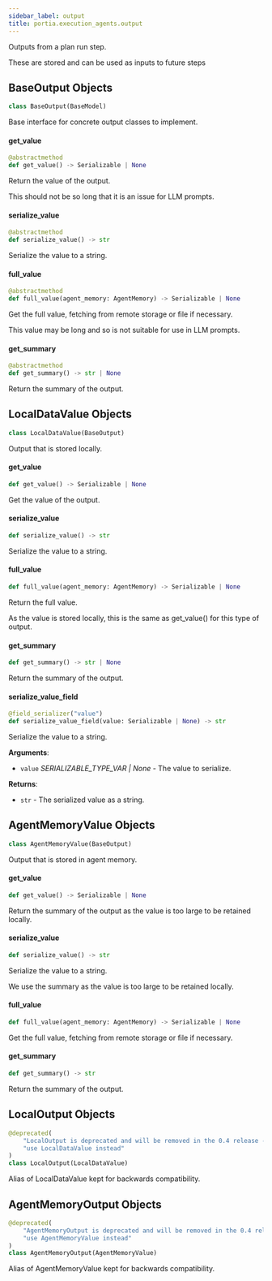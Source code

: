 ```yaml
---
sidebar_label: output
title: portia.execution_agents.output
---
```


Outputs from a plan run step.

These are stored and can be used as inputs to future steps

## BaseOutput Objects

```python
class BaseOutput(BaseModel)
```

Base interface for concrete output classes to implement.

#### get\_value

```python
@abstractmethod
def get_value() -> Serializable | None
```

Return the value of the output.

This should not be so long that it is an issue for LLM prompts.

#### serialize\_value

```python
@abstractmethod
def serialize_value() -> str
```

Serialize the value to a string.

#### full\_value

```python
@abstractmethod
def full_value(agent_memory: AgentMemory) -> Serializable | None
```

Get the full value, fetching from remote storage or file if necessary.

This value may be long and so is not suitable for use in LLM prompts.

#### get\_summary

```python
@abstractmethod
def get_summary() -> str | None
```

Return the summary of the output.

## LocalDataValue Objects

```python
class LocalDataValue(BaseOutput)
```

Output that is stored locally.

#### get\_value

```python
def get_value() -> Serializable | None
```

Get the value of the output.

#### serialize\_value

```python
def serialize_value() -> str
```

Serialize the value to a string.

#### full\_value

```python
def full_value(agent_memory: AgentMemory) -> Serializable | None
```

Return the full value.

As the value is stored locally, this is the same as get_value() for this type of output.

#### get\_summary

```python
def get_summary() -> str | None
```

Return the summary of the output.

#### serialize\_value\_field

```python
@field_serializer("value")
def serialize_value_field(value: Serializable | None) -> str
```

Serialize the value to a string.

**Arguments**:

- `value` _SERIALIZABLE_TYPE_VAR | None_ - The value to serialize.
  

**Returns**:

- `str` - The serialized value as a string.

## AgentMemoryValue Objects

```python
class AgentMemoryValue(BaseOutput)
```

Output that is stored in agent memory.

#### get\_value

```python
def get_value() -> Serializable | None
```

Return the summary of the output as the value is too large to be retained locally.

#### serialize\_value

```python
def serialize_value() -> str
```

Serialize the value to a string.

We use the summary as the value is too large to be retained locally.

#### full\_value

```python
def full_value(agent_memory: AgentMemory) -> Serializable | None
```

Get the full value, fetching from remote storage or file if necessary.

#### get\_summary

```python
def get_summary() -> str
```

Return the summary of the output.

## LocalOutput Objects

```python
@deprecated(
    "LocalOutput is deprecated and will be removed in the 0.4 release - "
    "use LocalDataValue instead"
)
class LocalOutput(LocalDataValue)
```

Alias of LocalDataValue kept for backwards compatibility.

## AgentMemoryOutput Objects

```python
@deprecated(
    "AgentMemoryOutput is deprecated and will be removed in the 0.4 release - "
    "use AgentMemoryValue instead"
)
class AgentMemoryOutput(AgentMemoryValue)
```

Alias of AgentMemoryValue kept for backwards compatibility.

